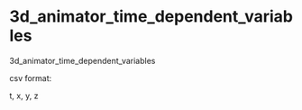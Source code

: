 # 3d_animator_time_dependent_variables
3d_animator_time_dependent_variables


csv format:

t, x, y, z
